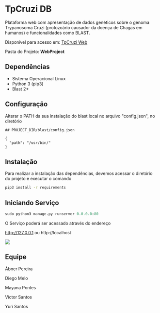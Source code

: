 # TpCruzi DB
Plataforma web com apresentação de dados genéticos sobre o genoma Trypanosoma Cruzi (protozoário causador da doença de Chagas em humanos) e funcionalidades como BLAST.

Disponível para acesso em: [TpCruzi Web](http://tpcruzidb.sytes.net/)

Pasta do Projeto: **WebProject**

## Dependências

- Sistema Operacional Linux
- Python 3 (pip3)
- Blast 2+


## Configuração

Alterar o PATH da sua instalação do blast local no arquivo "config.json", no diretório

```
## PROJECT_DIR/blast/config.json

{
  "path": "/usr/bin/"
}

```



## Instalação

Para realizar a instalação das dependências, devemos acessar o diretório do projeto e executar o comando

```bash
pip3 install -r requirements
```


## Iniciando Serviço

```python
sudo python3 manage.py runserver 0.0.0.0:80
```

O Serviço poderá ser acessado através do endereço


http://127.0.0.1 ou http://localhost


![](https://github.com/victorsantosok/abelem/blob/master/Google-Google-Chrome-2021-05-14.gif)


## Equipe
Ábner Pereira

Diego Melo

Mayana Pontes

Victor Santos

Yuri Santos
